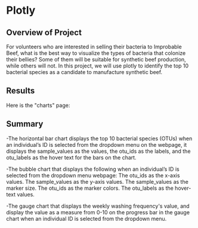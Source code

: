 # Plotly
## Overview of Project
For volunteers who are interested in selling their bacteria to Improbable Beef, what is the best way to visualize the types of bacteria that colonize their bellies?
Some of them will be suitable for synthetic beef production, while others will not. In this project, we will use plotly to identify the top 10 bacterial species as a candidate to manufacture synthetic beef. 

## Results
Here is the "charts" page: 



## Summary
-The horizontal bar chart displays the top 10 bacterial species (OTUs) when an individual’s ID is selected from the dropdown menu on the webpage, it displays the sample_values as the values, the otu_ids as the labels, and the otu_labels as the hover text for the bars on the chart.

-The bubble chart that displays the following when an individual’s ID is selected from the dropdown menu webpage: The otu_ids as the x-axis values. The sample_values as the y-axis values. The sample_values as the marker size. The otu_ids as the marker colors. The otu_labels as the hover-text values.

-The gauge chart that displays the weekly washing frequency's value, and display the value as a measure from 0-10 on the progress bar in the gauge chart when an individual ID is selected from the dropdown menu.
